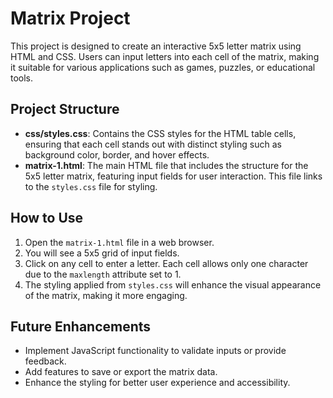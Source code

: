 # Matrix Project

This project is designed to create an interactive 5x5 letter matrix using HTML and CSS. Users can input letters into each cell of the matrix, making it suitable for various applications such as games, puzzles, or educational tools.

## Project Structure

- **css/styles.css**: Contains the CSS styles for the HTML table cells, ensuring that each cell stands out with distinct styling such as background color, border, and hover effects.
- **matrix-1.html**: The main HTML file that includes the structure for the 5x5 letter matrix, featuring input fields for user interaction. This file links to the `styles.css` file for styling.

## How to Use

1. Open the `matrix-1.html` file in a web browser.
2. You will see a 5x5 grid of input fields.
3. Click on any cell to enter a letter. Each cell allows only one character due to the `maxlength` attribute set to 1.
4. The styling applied from `styles.css` will enhance the visual appearance of the matrix, making it more engaging.

## Future Enhancements

- Implement JavaScript functionality to validate inputs or provide feedback.
- Add features to save or export the matrix data.
- Enhance the styling for better user experience and accessibility.